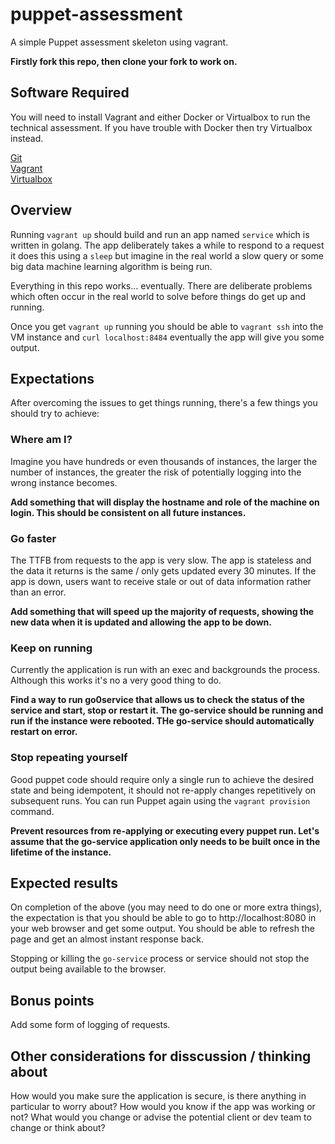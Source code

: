 # puppet-assessment
A simple Puppet assessment skeleton using vagrant.

**Firstly fork this repo, then clone your fork to work on.**

## Software Required

You will need to install Vagrant and either Docker or Virtualbox to run the  
technical assessment. If you have trouble with Docker then try Virtualbox  
instead.

[Git](https://git-scm.com/)  
[Vagrant](https://www.vagrantup.com)  
[Virtualbox](https://www.virtualbox.org/)

## Overview

Running `vagrant up` should build and run an app named `service` which is
written in golang. The app deliberately takes a while to respond to a request
it does this using a `sleep` but imagine in the real world a slow query or some
big data machine learning algorithm is being run.

Everything in this repo works... eventually. There are deliberate problems which
often occur in the real world to solve before things do get up and running.

Once you get `vagrant up` running you should be able to `vagrant ssh` into the
VM instance and `curl localhost:8484` eventually the app will give you some
output.

## Expectations

After overcoming the issues to get things running, there's a few things you
should try to achieve:

### Where am I?

Imagine you have hundreds or even thousands of instances, the larger the number
of instances, the greater the risk of potentially logging into the wrong
instance becomes.

**Add something that will display the hostname and role of the machine on
login. This should be consistent on all future instances.**

### Go faster

The TTFB from requests to the app is very slow. The app is stateless and the
data it returns is the same / only gets updated every 30 minutes. If the app
is down, users want to receive stale or out of data information rather than an
error.

**Add something that will speed up the majority of requests, showing the new
data when it is updated and allowing the app to be down.**

### Keep on running

Currently the application is run with an exec and backgrounds the process.
Although this works it's no a very good thing to do.

**Find a way to run go0service that allows us to check the status of the service
and start, stop or restart it. The go-service should be running and run if the
instance were rebooted. THe go-service should automatically restart on error.**

### Stop repeating yourself

Good puppet code should require only a single run to achieve the desired state
and being idempotent, it should not re-apply changes repetitively on subsequent
runs. You can run Puppet again using the `vagrant provision` command.

**Prevent resources from re-applying or executing every puppet run. Let's assume
that the go-service application only needs to be built once in the lifetime of
the instance.**

## Expected results

On completion of the above (you may need to do one or more extra things), the
expectation is that you should be able to go to http://localhost:8080 in your
web browser and get some output. You should be able to refresh the page and get
an almost instant response back.

Stopping or killing the `go-service` process or service should not stop the output being
available to the browser.

## Bonus points

Add some form of logging of requests.

## Other considerations for disscussion / thinking about

How would you make sure the application is secure, is there anything in particular to
worry about? How would you know if the app was working or not? What would you change or
advise the potential client or dev team to change or think about? 
